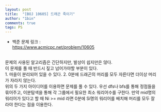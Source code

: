 ```yaml
---
layout: post
title:  "[BOJ 10605] 드래곤 죽이기"
author: "1bin"
comments: true
tags: PS
---
```


 * 백준 문제 링크 :   
  https://www.acmicpc.net/problem/10605   

<br>
문제의 사용된 알고리즘은 긴단하지만, 발상이 쉽지만은 않다.  
<br>
이 문제를 풀 때 반드시 짚고 넘어가야할 부분이 있다.  
<br>  
1. 마을이 분리되어 있을 수 있다.  
2. 0분에 드래곤의 머리를 모두 자른다면 더이상 머리가 자라지 않는다.  
<br>  
위의 두 가지 아이디어를 이용하면 문제를 풀 수 있다.
우선 dfs나 bfs를 통해 정점들을 묶어주고, 
이분탐색을 통해 각 그룹에서 필요한 최소 워리어수를 구한다.  
만약 mid명의 워리어가 있다고 할 때  
Ni >= mid 라면 0분에 Si명의 워리어를 배치해 머리를 모두 잘라야 한다는 점을 이용한다.
<br>   
<script src="https://gist.github.com/1bin01/febb3375d8aa31bf9c203bad68301903.js"></script>

